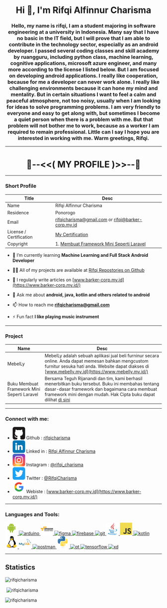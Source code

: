 <h1 align="center">Hi 👋, I'm Rifqi Alfinnur Charisma</h1>
<h3 align="center">Hello, my name is rifqi, I am a student majoring in software engineering at a university in Indonesia. Many say that I have no basic in the IT field, but I will prove that I am able to contribute in the technology sector, especially as an android developer. I passed several coding classes and skill academy by ruangguru, including python class, machine learning, cognitive applications, microsoft azure engineer, and many more according to the license I listed below. But I am focused on developing android applications. I really like cooperation, because for me a developer can never work alone. I really like challenging environments because it can hone my mind and mentality. But in certain situations I want to feel a calm and peaceful atmosphere, not too noisy, usually when I am looking for ideas to solve programming problems. I am very friendly to everyone and easy to get along with, but sometimes I become a quiet person when there is a problem with me. But that problem will not bother me to work, because as a worker I am required to remain professional. Little can I say I hope you are interested in working with me. Warm greetings, Rifqi.</h3>

<hr></hr>

<h1 align="center">🌟--<<( MY PROFILE )>>--🌟</h1>

<hr></hr>

### Short Profile

| Title | Desc |
| ------ | ------ |
| Name | Rifqi Alfinnur Charisma |
| Residence | Ponorogo |
| Email | rifqicharisma@gmail.com or rifqi@barker-corp.my.id |
| License / Certification | [My Certification](https://github.com/rifqicharisma/Certification.git) |
| Copyright | 1. [Membuat Framework Mini Seperti Laravel](https://drive.google.com/file/d/1EyotfsrQCDbC7JTi6adLQ-5HDwzpTP-A/view?usp=sharing)|

- 🌱 I’m currently learning **Machine Learning and Full Stack Android Developer**

- 👨‍💻 All of my projects are available at [Rifqi Repostories on Github](https://github.com/rifqicharisma?tab=repositories)

- 📝 I regularly write articles on [www.barker-corp.my.id](https://www.barker-corp.my.id/)

- 💬 Ask me about **android, java, kotlin and others related to android**

- 📫 How to reach me **rifqicharisma@gmail.com**

- ⚡ Fun fact **I like playing music instrument**

<hr></hr>

### Project
| Name | Desc |
| ---- | ---- |
| MebelLy | MebelLy adalah sebuah aplikasi jual beli furninur secara online. Anda dapat memesan bahkan mengcustom furnitur sesuka hati anda. Website dapat diakses di [www.mebelly.my.id](https://www.mebelly.my.id/)|
| Buku Membuat Framework Mini Seperti Laravel | Bersama Teguh Rijanandi dan tim, kami berhasil menerbitkan buku tersebut. Buku ini membahas tentang dasar-dasar framework dan bagaimana cara membuat framework mini dengan mudah. Hak Cipta buku dapat dilihat [di sini](https://drive.google.com/file/d/1EyotfsrQCDbC7JTi6adLQ-5HDwzpTP-A/view?usp=sharing) |

<hr></hr>

<h3 align="left">Connect with me:</h3>

- <img src='https://github.com/edent/SuperTinyIcons/blob/master/images/svg/github.svg' alt='github' height='40'> Github : [rifqicharisma](https://github.com/rifqicharisma)
- <img src='https://github.com/edent/SuperTinyIcons/blob/master/images/svg/linkedin.svg' alt='linkedin' height='40'> Linked in : [Rifqi Alfinnur Charisma](https://www.linkedin.com/in/rifqi-alfinnur-charisma-53b0931a5/)
- <img src='https://github.com/edent/SuperTinyIcons/blob/master/images/svg/instagram.svg' alt='instagram' height='40'> Instagram : [@rifqi_charisma](https://www.instagram.com/rifqi_charisma/)
- <img src='https://github.com/edent/SuperTinyIcons/blob/master/images/svg/twitter.svg' alt='twitter' height='40'> Twitter : [@RifqiCharisma](https://twitter.com/RifqiCharisma)
- <img src='https://github.com/edent/SuperTinyIcons/blob/master/images/svg/google.svg' alt='website' height='40'> Webiste : [www.barker-corp.my.id](https://www.barker-corp.my.id/)

<hr></hr>

<h3 align="left">Languages and Tools:</h3>
<p align="left"> <a href="https://developer.android.com" target="_blank"> <img src="https://raw.githubusercontent.com/devicons/devicon/master/icons/android/android-original-wordmark.svg" alt="android" width="40" height="40"/> </a> <a href="https://www.arduino.cc/" target="_blank"> <img src="https://cdn.worldvectorlogo.com/logos/arduino-1.svg" alt="arduino" width="40" height="40"/> </a> <a href="https://aws.amazon.com" target="_blank"> <img src="https://raw.githubusercontent.com/devicons/devicon/master/icons/amazonwebservices/amazonwebservices-original-wordmark.svg" alt="aws" width="40" height="40"/> </a> <a href="https://www.figma.com/" target="_blank"> <img src="https://www.vectorlogo.zone/logos/figma/figma-icon.svg" alt="figma" width="40" height="40"/> </a> <a href="https://firebase.google.com/" target="_blank"> <img src="https://www.vectorlogo.zone/logos/firebase/firebase-icon.svg" alt="firebase" width="40" height="40"/> </a> <a href="https://git-scm.com/" target="_blank"> <img src="https://www.vectorlogo.zone/logos/git-scm/git-scm-icon.svg" alt="git" width="40" height="40"/> </a> <a href="https://www.java.com" target="_blank"> <img src="https://raw.githubusercontent.com/devicons/devicon/master/icons/java/java-original.svg" alt="java" width="40" height="40"/> </a> <a href="https://developer.mozilla.org/en-US/docs/Web/JavaScript" target="_blank"> <img src="https://raw.githubusercontent.com/devicons/devicon/master/icons/javascript/javascript-original.svg" alt="javascript" width="40" height="40"/> </a> <a href="https://kotlinlang.org" target="_blank"> <img src="https://www.vectorlogo.zone/logos/kotlinlang/kotlinlang-icon.svg" alt="kotlin" width="40" height="40"/> </a> <a href="https://www.linux.org/" target="_blank"> <img src="https://raw.githubusercontent.com/devicons/devicon/master/icons/linux/linux-original.svg" alt="linux" width="40" height="40"/> </a> <a href="https://www.mysql.com/" target="_blank"> <img src="https://raw.githubusercontent.com/devicons/devicon/master/icons/mysql/mysql-original-wordmark.svg" alt="mysql" width="40" height="40"/> </a> <a href="https://postman.com" target="_blank"> <img src="https://www.vectorlogo.zone/logos/getpostman/getpostman-icon.svg" alt="postman" width="40" height="40"/> </a> <a href="https://www.python.org" target="_blank"> <img src="https://raw.githubusercontent.com/devicons/devicon/master/icons/python/python-original.svg" alt="python" width="40" height="40"/> </a> <a href="https://www.qt.io/" target="_blank"> <img src="https://upload.wikimedia.org/wikipedia/commons/0/0b/Qt_logo_2016.svg" alt="qt" width="40" height="40"/> </a> <a href="https://www.tensorflow.org" target="_blank"> <img src="https://www.vectorlogo.zone/logos/tensorflow/tensorflow-icon.svg" alt="tensorflow" width="40" height="40"/> </a> <a href="https://www.adobe.com/products/xd.html" target="_blank"> <img src="https://cdn.worldvectorlogo.com/logos/adobe-xd.svg" alt="xd" width="40" height="40"/> </a> </p>

<hr></hr>

## Statistics
<p><img align="center" src="https://github-readme-stats.vercel.app/api/top-langs?username=rifqicharisma&show_icons=true&locale=en&layout=compact" alt="rifqicharisma" /></p>

<p>&nbsp;<img align="center" src="https://github-readme-stats.vercel.app/api?username=rifqicharisma&show_icons=true&locale=en" alt="rifqicharisma" /></p>

<p><img align="center" src="https://github-readme-streak-stats.herokuapp.com/?user=rifqicharisma&" alt="rifqicharisma" /></p>
